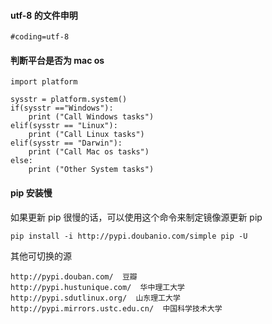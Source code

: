 

#### utf-8 的文件申明

```
#coding=utf-8
```


#### 判断平台是否为 mac os

```
import platform

sysstr = platform.system()
if(sysstr =="Windows"):
    print ("Call Windows tasks")
elif(sysstr == "Linux"):
    print ("Call Linux tasks")
elif(sysstr == "Darwin"):
    print ("Call Mac os tasks")
else:
    print ("Other System tasks")
```

#### pip 安装慢

如果更新 pip 很慢的话，可以使用这个命令来制定镜像源更新 pip
```
pip install -i http://pypi.doubanio.com/simple pip -U
```
其他可切换的源
```
http://pypi.douban.com/  豆瓣
http://pypi.hustunique.com/  华中理工大学
http://pypi.sdutlinux.org/  山东理工大学
http://pypi.mirrors.ustc.edu.cn/  中国科学技术大学
```